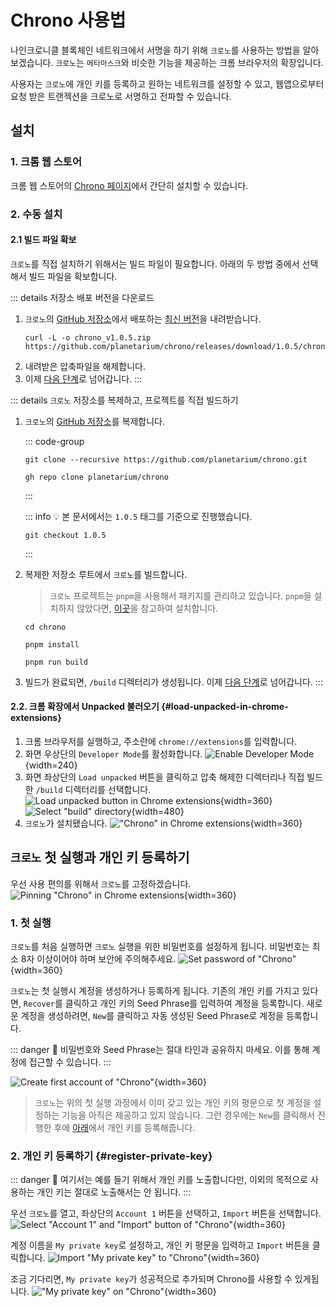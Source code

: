 # Chrono 사용법

나인크로니클 블록체인 네트워크에서 서명을 하기 위해 `크로노`를 사용하는 방법을 알아 보겠습니다. `크로노`는 `메타마스크`와 비슷한 기능을 제공하는 크롬 브라우저의 확장입니다.

사용자는 `크로노`에 개인 키를 등록하고 원하는 네트워크를 설정할 수 있고, 웹앱으로부터 요청 받은 트랜젝션을 크로노로 서명하고 전파할 수 있습니다.
## 설치

### 1. 크롬 웹 스토어

크롬 웹 스토어의 [Chrono  페이지](https://chromewebstore.google.com/detail/chrono-development-build/gcloogpfjklfhgfddenekamfjgbcklic)에서 간단히 설치할 수 있습니다.

### 2. 수동 설치

#### 2.1 빌드 파일 확보

`크로노`를 직접 설치하기 위해서는 빌드 파일이 필요합니다. 아래의 두 방법 중에서 선택해서 빌드 파일을 확보합니다.

::: details 저장소 배포 버전을 다운로드
1. `크로노`의 [GitHub 저장소](https://github.com/planetarium/chrono)에서 배포하는 [최신 버전](https://github.com/planetarium/chrono/releases)을 내려받습니다.
    ```shell
    curl -L -o chrono_v1.0.5.zip https://github.com/planetarium/chrono/releases/download/1.0.5/chrono_v1.0.5.zip
    ```
2. 내려받은 압축파일을 해제합니다.
3. 이제 [다음 단계](#load-unpacked-in-chrome-extensions)로 넘어갑니다.
:::

::: details `크로노` 저장소를 복제하고, 프로젝트를 직접 빌드하기
1. `크로노`의 [GitHub 저장소](https://github.com/planetarium/chrono)를 복제합니다.

    ::: code-group
    ```shell [git]
    git clone --recursive https://github.com/planetarium/chrono.git
    ```

    ```shell [gh(GitHub)]
    gh repo clone planetarium/chrono
    ```
    :::

    ::: info :bulb:
    본 문서에서는 `1.0.5` 태그를 기준으로 진행했습니다.
    ```shell
    git checkout 1.0.5
    ```
    :::

2. 복제한 저장소 루트에서 `크로노`를 빌드합니다.

    > `크로노` 프로젝트는 `pnpm`을 사용해서 패키지를 관리하고 있습니다. `pnpm`을 설치하지 않았다면, [이곳](https://pnpm.io/installation)을 참고하여 설치합니다.

    ```shell
    cd chrono
    ```
    ```shell
    pnpm install
    ```
    ```shell
    pnpm run build
    ```

3. 빌드가 완료되면, `/build` 디렉터리가 생성됩니다. 이제 [다음 단계](#load-unpacked-in-chrome-extensions)로 넘어갑니다.
:::

#### 2.2. 크롬 확장에서 Unpacked 불러오기 {#load-unpacked-in-chrome-extensions}

1. 크롬 브라우저를 실행하고, 주소란에 `chrome://extensions`를 입력합니다.
2. 화면 우상단의 `Developer Mode`를 활성화합니다.
![Enable Developer Mode](/images/en/guide/issue-transaction/issue-transaction-with-chrono/enable-developer-mode.png){width=240}
3. 화면 좌상단의 `Load unpacked` 버튼을 클릭하고 압축 해제한 디렉터리나 직접 빌드한 `/build` 디렉터리를 선택합니다.
![Load unpacked button in Chrome extensions](/images/en/guide/issue-transaction/issue-transaction-with-chrono/load-unpacked-01.png){width=360}
![Select "build" directory](/images/en/guide/issue-transaction/issue-transaction-with-chrono/select-build-directory.png){width=480}
4. `크로노`가 설치됐습니다.
!["Chrono" in Chrome extensions](/images/en/guide/issue-transaction/issue-transaction-with-chrono/chrome-extensions-chrono.png){width=360}

## `크로노` 첫 실행과 개인 키 등록하기

우선 사용 편의를 위해서 `크로노`를 고정하겠습니다.
![Pinning "Chrono" in Chrome extensions](/images/en/guide/issue-transaction/issue-transaction-with-chrono/pinning-chrono.png){width=360}

### 1. 첫 실행

`크로노`를 처음 실행하면 `크로노` 실행을 위한 비밀번호를 설정하게 됩니다. 비밀번호는 최소 8자 이상이어야 하며 보안에 주의해주세요.
![Set password of "Chrono"](/images/en/guide/issue-transaction/issue-transaction-with-chrono/set-password.png){width=360}

`크로노`는 첫 실행시 계정을 생성하거나 등록하게 됩니다. 기존의 개인 키를 가지고 있다면, `Recover`를 클릭하고 개인 키의 Seed Phrase를 입력하여 계정을 등록합니다. 새로운 계정을 생성하려면, `New`를 클릭하고 자동 생성된 Seed Phrase로 계정을 등록합니다.

::: danger :rotating_light:
비밀번호와 Seed Phrase는 절대 타인과 공유하지 마세요. 이를 통해 계정에 접근할 수 있습니다.
:::

![Create first account of "Chrono"](/images/en/guide/issue-transaction/issue-transaction-with-chrono/first-account.png){width=360}

> `크로노`는 위의 첫 실행 과정에서 이미 갖고 있는 개인 키의 평문으로 첫 계정을 설정하는 기능을 아직은 제공하고 있지 않습니다. 그런 경우에는 `New`를 클릭해서 진행한 후에 [아래](#register-private-key)에서 개인 키를 등록해줍니다.

### 2. 개인 키 등록하기 {#register-private-key}

::: danger :rotating_light:
여기서는 예를 들기 위해서 개인 키를 노출합니다만, 이외의 목적으로 사용하는 개인 키는 절대로 노출해서는 안 됩니다.
:::

우선 `크로노`를 열고, 좌상단의 `Account 1` 버튼을 선택하고, `Import` 버튼을 선택합니다.
![Select "Account 1" and "Import" button of "Chrono"](/images/en/guide/issue-transaction/issue-transaction-with-chrono/account-import.png){width=360}

계정 이름을 `My private key`로 설정하고, 개인 키 평문을 입력하고 `Import` 버튼을 클릭합니다.
![Import "My private key" to "Chrono"](/images/en/guide/issue-transaction/issue-transaction-with-chrono/import-my-private-key.png){width=360}

조금 기다리면, `My private key`가 성공적으로 추가되며 Chrono를 사용할 수 있게됩니다.
!["My private key" on "Chrono"](/images/en/guide/issue-transaction/issue-transaction-with-chrono/my-private-key.png){width=360}
